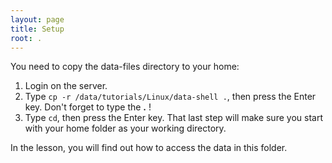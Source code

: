 ```yaml
---
layout: page
title: Setup
root: .
---
```


You need to copy the data-files directory to your home:

1. Login on the server.
2. Type `cp -r /data/tutorials/Linux/data-shell .`, then press the Enter key. Don't forget to type the **.** !
3. Type `cd`, then press the Enter key. That last step will make sure you start with your home folder as your working directory.

In the lesson, you will find out how to access the data in this folder.  
